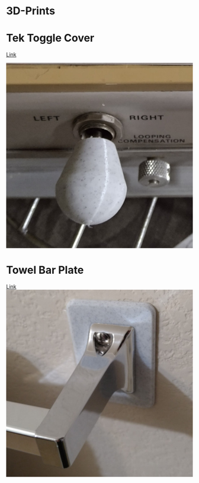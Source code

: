 # 3D-Prints

# Tek Toggle Cover

[Link](Tek-Toggle-Cover/readme.md)

![Photo](/Tek-Toggle-Cover/final-result.jpg)

# Towel Bar Plate

[Link](Towel-Bar-Plate/readme.md)
![Photo](/Towel-Bar-Plate/after.jpg)
